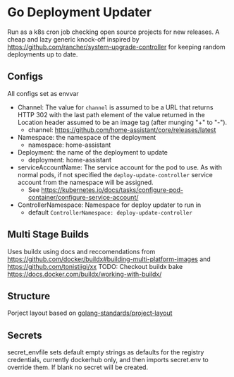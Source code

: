 # Go Deployment Updater
Run as a k8s cron job checking open source projects for new releases.
A cheap and lazy generic knock-off inspired by https://github.com/rancher/system-upgrade-controller for keeping random deployments up to date.

## Configs
All configs set as envvar 
* Channel: The value for `channel` is assumed to be a URL that returns HTTP 302 with the last path element of the value returned in the Location header assumed to be an image tag (after munging "+" to "-").
  * channel: https://github.com/home-assistant/core/releases/latest
* Namespace: the namespace of the deployment
  * namespace: home-assistant
* Deployment: the name of the deployment to update
  * deployment: home-assistant
* serviceAccountName: The service account for the pod to use. As with normal pods, if not specified the `deploy-update-controller` service account from the namespace will be assigned.
  * See https://kubernetes.io/docs/tasks/configure-pod-container/configure-service-account/
* ControllerNamespace: Namespace for deploy updater to run in 
  * default `ControllerNamespace: deploy-update-controller`

## Multi Stage Builds
Uses buildx using docs and reccomendations from  https://github.com/docker/buildx#building-multi-platform-images and https://github.com/tonistiigi/xx
TODO: Checkout buildx bake https://docs.docker.com/buildx/working-with-buildx/

## Structure
Porject layout based on [golang-standards/project-layout](https://github.com/golang-standards/project-layout)

## Secrets
secret_envfile sets default empty strings as defaults for the registry credentials, currently dockerhub only, and then imports secret.env to override them.
If blank no secret will be created.